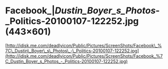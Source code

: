 <!--
id: 322022055
link: http://tumblr.atmos.org/post/322022055/facebook-dustin-boyer-s-photos-politics-20100107-122
slug: facebook-dustin-boyer-s-photos-politics-20100107-122
date: Thu Jan 07 2010 12:37:43 GMT-0800 (PST)
publish: 2010-01-07
tags: 
title: Facebook_|_Dustin_Boyer_s_Photos_-_Politics-20100107-122252.jpg (443×601)
-->


Facebook_|_Dustin_Boyer_s_Photos_-_Politics-20100107-122252.jpg (443×601)
=========================================================================

[http://idisk.me.com/deadlyicon/Public/Pictures/ScreenShots/Facebook\_%7C\_Dustin\_Boyer\_s\_Photos\_-\_Politics-20100107-122252.jpg](http://idisk.me.com/deadlyicon/Public/Pictures/ScreenShots/Facebook_%7C_Dustin_Boyer_s_Photos_-_Politics-20100107-122252.jpg)

